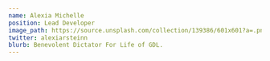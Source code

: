 ```yaml
---
name: Alexia Michelle
position: Lead Developer
image_path: https://source.unsplash.com/collection/139386/601x601?a=.png
twitter: alexiarsteinn
blurb: Benevolent Dictator For Life of GDL.
---
```

